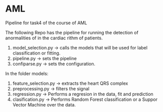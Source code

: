 # AML
Pipeline for task4 of the course of AML

The following Repo has the pipeline for running the detection of anormalities of in the cardiac rithm of patients. 

1. model_selection.py -> calls the models that will be used for label classification or fitting.
2. pipeline.py -> sets the pipeline
3. confiparse.py -> sets the configuration.

In the folder models:
1. feature_selection.py -> extracts the heart QRS complex
2. preprocessing.py -> filters the signal
3. regression.py -> Performs a regresion in the data, fit and prediction
4. clasification.py -> Performs Random Forest classification or a Suppor Vector Machine over the data.


